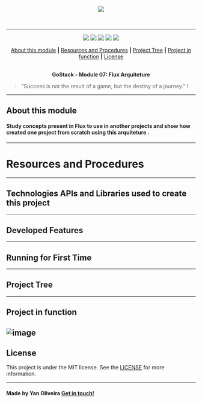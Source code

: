 <p align="center">
  <img src="https://skylab.rocketseat.com.br/api/files/1564682455579.svg",>
</p>
<br />

---

<p align="center">
  <img src="https://img.shields.io/github/issues/SkullDarth/bootcamp-gostack-modulos">
  <img src="https://img.shields.io/github/forks/SkullDarth/bootcamp-gostack-modulos">
  <img src="https://img.shields.io/badge/made%20by-SkullDarth-lightgrey">
  <img src="https://img.shields.io/github/stars/SkullDarth/bootcamp-gostack-modulos">
  <img src="https://img.shields.io/github/license/SkullDarth/bootcamp-gostack-modulos">


  <!-- Indice personalizado -->
  <p align="center">
      <a href="#about-this-module">About this module</a>
      <strong>|</strong>
      <a href="#resources-and-procedures">Resources and Procedures</a>
      <strong>|</strong>
      <a href="#project-tree">Project Tree</a>
      <strong>|</strong>
      <a href="#project-in-function">Project in function</a>
      <strong>|</strong>
      <a href="#license">License</a>
      <br />
      <br />
      <p align="center"> <strong>GoStack - Module 07: Flux Arquiteture</strong></p>
   </p>

</p>

   > "Success is not the result of a game, but the destiny of a journey." !

---
## **About this module**
#### **Study concepts present in Flux to use in another projects and show how created one project from scratch using this arquiteture .**
---
# Resources and Procedures
---
## Technologies APIs and Libraries used to create this project
---
## Developed Features
---
## Running for First Time
---
## Project Tree
---
## Project in function
![image](#)
---
## License
This project is under the MIT license. See the [LICENSE](./LICENSE) for more information.

---

#### Made by Yan Oliveira [Get in touch!](https://www.linkedin.com/in/yan-brito/)

<!-- Hiperlinks structure to base -->
<!-- Just refer the link using this sintax: "[challenger 02][challenge02]" -->
[challenge02]: https://github.com/SkullDarth/bootcamp-gostack-challenge-02


